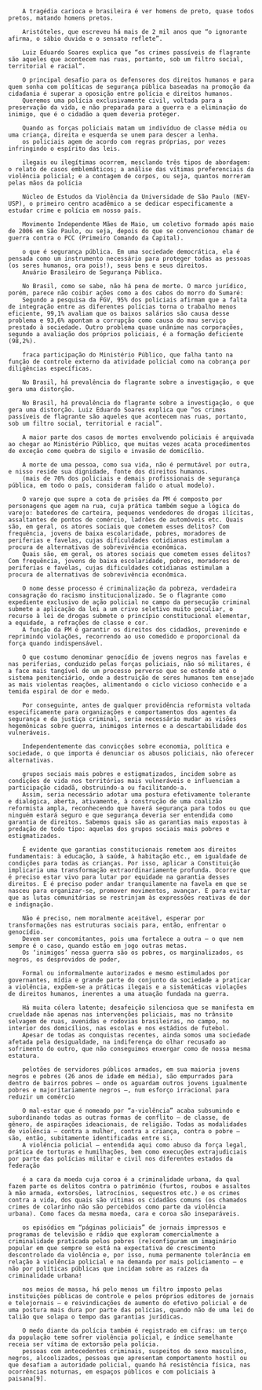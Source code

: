 		A tragédia carioca e brasileira é ver homens de preto, quase todos pretos, matando homens pretos.
		
		Aristóteles, que escreveu há mais de 2 mil anos que “o ignorante afirma, o sábio duvida e o sensato reflete”.
		
		Luiz Eduardo Soares explica que “os crimes passíveis de flagrante são aqueles que acontecem nas ruas, portanto, sob um filtro social, territorial e racial”.
		
		O principal desafio para os defensores dos direitos humanos e para quem sonha com políticas de segurança pública baseadas na promoção da cidadania é superar a oposição entre polícia e direitos humanos.		
		Queremos uma polícia exclusivamente civil, voltada para a preservação da vida, e não preparada para a guerra e a eliminação do inimigo, que é o cidadão a quem deveria proteger.
		
		Quando as forças policiais matam um indivíduo de classe média ou uma criança, direita e esquerda se unem para descer a lenha.		
		os policiais agem de acordo com regras próprias, por vezes infringindo o espírito das leis.
		
		ilegais ou ilegítimas ocorrem, mesclando três tipos de abordagem: o relato de casos emblemáticos; a análise das vítimas preferenciais da violência policial; e a contagem de corpos, ou seja, quantos morreram pelas mãos da polícia
		
		Núcleo de Estudos da Violência da Universidade de São Paulo (NEV-USP), o primeiro centro acadêmico a se dedicar especificamente a estudar crime e polícia em nosso país.
		
		Movimento Independente Mães de Maio, um coletivo formado após maio de 2006 em São Paulo, ou seja, depois do que se convencionou chamar de guerra contra o PCC (Primeiro Comando da Capital).
		
		o que é segurança pública. Em uma sociedade democrática, ela é pensada como um instrumento necessário para proteger todas as pessoas (os seres humanos, ora pois!), seus bens e seus direitos.		
		Anuário Brasileiro de Segurança Pública.
		
		No Brasil, como se sabe, não há pena de morte. O marco jurídico, porém, parece não coibir ações como a dos cabos do morro do Sumaré:		
		Segundo a pesquisa da FGV, 95% dos policiais afirmam que a falta de integração entre as diferentes polícias torna o trabalho menos eficiente, 99,1% avaliam que os baixos salários são causa desse problema e 93,6% apontam a corrupção como causa do mau serviço prestado à sociedade. Outro problema quase unânime nas corporações, segundo a avaliação dos próprios policiais, é a formação deficiente (98,2%).
		
		fraca participação do Ministério Público, que falha tanto na função de controle externo da atividade policial como na cobrança por diligências específicas.
		
		No Brasil, há prevalência do flagrante sobre a investigação, o que gera uma distorção.
		
		No Brasil, há prevalência do flagrante sobre a investigação, o que gera uma distorção. Luiz Eduardo Soares explica que “os crimes passíveis de flagrante são aqueles que acontecem nas ruas, portanto, sob um filtro social, territorial e racial”.
		
		A maior parte dos casos de mortes envolvendo policiais é arquivada ao chegar ao Ministério Público, que muitas vezes acata procedimentos de exceção como quebra de sigilo e invasão de domicílio.
		
		A morte de uma pessoa, como sua vida, não é permutável por outra, e nisso reside sua dignidade, fonte dos direitos humanos.		
		(mais de 70% dos policiais e demais profissionais de segurança pública, em todo o país, consideram falido o atual modelo).		
		
		O varejo que supre a cota de prisões da PM é composto por personagens que agem na rua, cuja prática também segue a lógica do varejo: batedores de carteira, pequenos vendedores de drogas ilícitas, assaltantes de pontos de comércio, ladrões de automóveis etc. Quais são, em geral, os atores sociais que cometem esses delitos? Com frequência, jovens de baixa escolaridade, pobres, moradores de periferias e favelas, cujas dificuldades cotidianas estimulam a procura de alternativas de sobrevivência econômica.		
		Quais são, em geral, os atores sociais que cometem esses delitos? Com frequência, jovens de baixa escolaridade, pobres, moradores de periferias e favelas, cujas dificuldades cotidianas estimulam a procura de alternativas de sobrevivência econômica.
		
		O nome desse processo é criminalização da pobreza, verdadeira consagração do racismo institucionalizado. Se o flagrante como expediente exclusivo de ação policial no campo da persecução criminal submete a aplicação da lei a um crivo seletivo muito peculiar, o recurso à lei de drogas submete o princípio constitucional elementar, a equidade, a refrações de classe e cor.		
		A função da PM é garantir os direitos dos cidadãos, prevenindo e reprimindo violações, recorrendo ao uso comedido e proporcional da força quando indispensável.
		
		O que costumo denominar genocídio de jovens negros nas favelas e nas periferias, conduzido pelas forças policiais, não só militares, é a face mais tangível de um processo perverso que se estende até o sistema penitenciário, onde a destruição de seres humanos tem ensejado as mais violentas reações, alimentando o ciclo vicioso conhecido e a temida espiral de dor e medo.
		
		Por conseguinte, antes de qualquer providência reformista voltada especificamente para organizações e comportamentos dos agentes da segurança e da justiça criminal, seria necessário mudar as visões hegemônicas sobre guerra, inimigos internos e a descartabilidade dos vulneráveis.
		
		Independentemente das convicções sobre economia, política e sociedade, o que importa é denunciar os abusos policiais, não oferecer alternativas.
		
		grupos sociais mais pobres e estigmatizados, incidem sobre as condições de vida nos territórios mais vulneráveis e influenciam a participação cidadã, obstruindo-a ou facilitando-a.		
		Assim, seria necessário adotar uma postura efetivamente tolerante e dialógica, aberta, ativamente, à construção de uma coalizão reformista ampla, reconhecendo que haverá segurança para todos ou que ninguém estará seguro e que segurança deveria ser entendida como garantia de direitos. Sabemos quais são as garantias mais expostas à predação de todo tipo: aquelas dos grupos sociais mais pobres e estigmatizados.
		
		É evidente que garantias constitucionais remetem aos direitos fundamentais: à educação, à saúde, à habitação etc., em igualdade de condições para todas as crianças. Por isso, aplicar a Constituição implicaria uma transformação extraordinariamente profunda. Ocorre que é preciso estar vivo para lutar por equidade na garantia desses direitos. E é preciso poder andar tranquilamente na favela em que se nasceu para organizar-se, promover movimentos, avançar. E para evitar que as lutas comunitárias se restrinjam às expressões reativas de dor e indignação.
		
		Não é preciso, nem moralmente aceitável, esperar por transformações nas estruturas sociais para, então, enfrentar o genocídio.		
		Devem ser concomitantes, pois uma fortalece a outra – o que nem sempre é o caso, quando estão em jogo outras metas.		
		Os ‘inimigos’ nessa guerra são os pobres, os marginalizados, os negros, os desprovidos de poder, 
		
		Formal ou informalmente autorizados e mesmo estimulados por governantes, mídia e grande parte do conjunto da sociedade a praticar a violência, expõem-se a práticas ilegais e a sistemáticas violações de direitos humanos, inerentes a uma atuação fundada na guerra.
		
		Há muita cólera latente; desafeição silenciosa que se manifesta em crueldade não apenas nas intervenções policiais, mas no trânsito selvagem de ruas, avenidas e rodovias brasileiras, no campo, no interior dos domicílios, nas escolas e nos estádios de futebol.		
		Apesar de todas as conquistas recentes, ainda somos uma sociedade afetada pela desigualdade, na indiferença do olhar recusado ao sofrimento do outro, que não conseguimos enxergar como de nossa mesma estatura.
		
		pelotões de servidores públicos armados, em sua maioria jovens negros e pobres (26 anos de idade em média), são empurrados para dentro de bairros pobres – onde os aguardam outros jovens igualmente pobres e majoritariamente negros –, num esforço irracional para reduzir um comércio
		
		O mal-estar que é nomeado por “a-violência” acaba subsumindo e subordinando todas as outras formas de conflito – de classe, de gênero, de aspirações ideacionais, de religião. Todas as modalidades de violência — contra a mulher, contra a criança, contra o pobre — são, então, subitamente identificadas entre si.		
		A violência policial – entendida aqui como abuso da força legal, prática de torturas e humilhações, bem como execuções extrajudiciais por parte das polícias militar e civil nos diferentes estados da federação
		
		é a cara da moeda cuja coroa é a criminalidade urbana, da qual fazem parte os delitos contra o patrimônio (furtos, roubos e assaltos à mão armada, extorsões, latrocínios, sequestros etc.) e os crimes contra a vida, dos quais são vítimas os cidadãos comuns (os chamados crimes de colarinho não são percebidos como parte da violência urbana). Como faces da mesma moeda, cara e coroa são inseparáveis.
		
		os episódios em “páginas policiais” de jornais impressos e programas de televisão e rádio que exploram comercialmente a criminalidade praticada pelos pobres (re)configuram um imaginário popular em que sempre se está na expectativa de crescimento descontrolado da violência e, por isso, numa permanente tolerância em relação à violência policial e na demanda por mais policiamento – e não por políticas públicas que incidam sobre as raízes da criminalidade urbana!
		
		nos meios de massa, há pelo menos um filtro imposto pelas instituições públicas de controle e pelos próprios editores de jornais e telejornais – e reivindicações de aumento do efetivo policial e de uma postura mais dura por parte das polícias, quando não de uma lei do talião que solapa o tempo das garantias jurídicas.
		
		O medo diante da polícia também é registrado em cifras: um terço da população teme sofrer violência policial, e índice semelhante receia ser vítima de extorsão pela polícia.		
		pessoas com antecedentes criminais, suspeitos do sexo masculino, negros, alcoolizados, pessoas que apresentam comportamento hostil ou que desafiam a autoridade policial, quando há resistência física, nas ocorrências noturnas, em espaços públicos e com policiais à paisana[9].		
